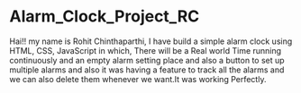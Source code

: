 # Alarm_Clock_Project_RC
Hai!! my name is Rohit Chinthaparthi, I have build a simple alarm clock using HTML, CSS, JavaScript in which, There will be a Real world Time running continuously and an empty alarm setting place and also a button to set up multiple alarms and also it was having a feature to track all the alarms and we can also delete them whenever we want.It was working Perfectly.
